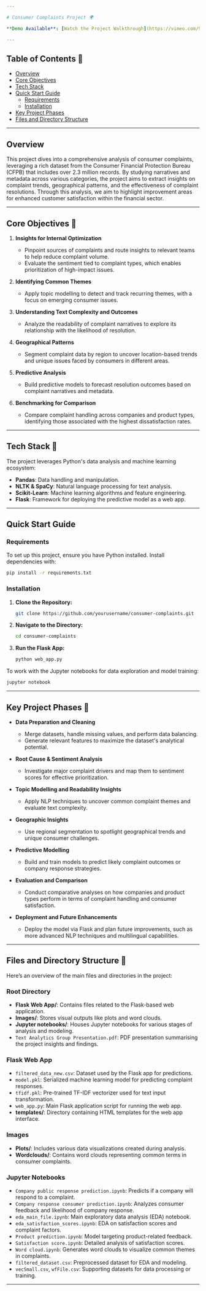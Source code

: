 ```yaml
---

# Consumer Complaints Project 🌍

**Demo Available**: [Watch the Project Walkthrough](https://vimeo.com/940595873?share=copy)

---
```


## Table of Contents 📑

- [Overview](#overview)
- [Core Objectives](#core-objectives)
- [Tech Stack](#tech-stack)
- [Quick Start Guide](#quick-start-guide)
  - [Requirements](#requirements)
  - [Installation](#installation)
- [Key Project Phases](#key-project-phases)
- [Files and Directory Structure](#files-and-directory-structure)

---

## Overview

This project dives into a comprehensive analysis of consumer complaints, leveraging a rich dataset from the Consumer Financial Protection Bureau (CFPB) that includes over 2.3 million records. By studying narratives and metadata across various categories, the project aims to extract insights on complaint trends, geographical patterns, and the effectiveness of complaint resolutions. Through this analysis, we aim to highlight improvement areas for enhanced customer satisfaction within the financial sector.

---

## Core Objectives 🎯

1. **Insights for Internal Optimization**  
   - Pinpoint sources of complaints and route insights to relevant teams to help reduce complaint volume.
   - Evaluate the sentiment tied to complaint types, which enables prioritization of high-impact issues.

2. **Identifying Common Themes**  
   - Apply topic modelling to detect and track recurring themes, with a focus on emerging consumer issues.

3. **Understanding Text Complexity and Outcomes**  
   - Analyze the readability of complaint narratives to explore its relationship with the likelihood of resolution.

4. **Geographical Patterns**  
   - Segment complaint data by region to uncover location-based trends and unique issues faced by consumers in different areas.

5. **Predictive Analysis**  
   - Build predictive models to forecast resolution outcomes based on complaint narratives and metadata.

6. **Benchmarking for Comparison**  
   - Compare complaint handling across companies and product types, identifying those associated with the highest dissatisfaction rates.

---

## Tech Stack 🧰

The project leverages Python's data analysis and machine learning ecosystem:

- **Pandas**: Data handling and manipulation.
- **NLTK & SpaCy**: Natural language processing for text analysis.
- **Scikit-Learn**: Machine learning algorithms and feature engineering.
- **Flask**: Framework for deploying the predictive model as a web app.

---

## Quick Start Guide

### Requirements

To set up this project, ensure you have Python installed. Install dependencies with:

```bash
pip install -r requirements.txt
```

### Installation

1. **Clone the Repository:**
   ```bash
   git clone https://github.com/yourusername/consumer-complaints.git
   ```
2. **Navigate to the Directory:**
   ```bash
   cd consumer-complaints
   ```
3. **Run the Flask App:**
   ```bash
   python web_app.py
   ```

To work with the Jupyter notebooks for data exploration and model training:

```bash
jupyter notebook
```

---

## Key Project Phases 🧩

- **Data Preparation and Cleaning**
  - Merge datasets, handle missing values, and perform data balancing.
  - Generate relevant features to maximize the dataset's analytical potential.

- **Root Cause & Sentiment Analysis**
  - Investigate major complaint drivers and map them to sentiment scores for effective prioritization.

- **Topic Modelling and Readability Insights**
  - Apply NLP techniques to uncover common complaint themes and evaluate text complexity.

- **Geographic Insights**
  - Use regional segmentation to spotlight geographical trends and unique consumer challenges.

- **Predictive Modelling**
  - Build and train models to predict likely complaint outcomes or company response strategies.

- **Evaluation and Comparison**
  - Conduct comparative analyses on how companies and product types perform in terms of complaint handling and consumer satisfaction.

- **Deployment and Future Enhancements**
  - Deploy the model via Flask and plan future improvements, such as more advanced NLP techniques and multilingual capabilities.

---

## Files and Directory Structure 📂

Here’s an overview of the main files and directories in the project:

### Root Directory

- **Flask Web App/**: Contains files related to the Flask-based web application.
- **Images/**: Stores visual outputs like plots and word clouds.
- **Jupyter notebooks/**: Houses Jupyter notebooks for various stages of analysis and modeling.
- `Text Analytics Group Presentation.pdf`: PDF presentation summarising the project insights and findings.

### Flask Web App

- `filtered_data_new.csv`: Dataset used by the Flask app for predictions.
- `model.pkl`: Serialized machine learning model for predicting complaint responses.
- `tfidf.pkl`: Pre-trained TF-IDF vectorizer used for text input transformation.
- `web_app.py`: Main Flask application script for running the web app.
- **templates/**: Directory containing HTML templates for the web app interface.

### Images

- **Plots/**: Includes various data visualizations created during analysis.
- **Wordclouds/**: Contains word clouds representing common terms in consumer complaints.

### Jupyter Notebooks

- `Company public response prediction.ipynb`: Predicts if a company will respond to a complaint.
- `Company response consumer prediction.ipynb`: Analyzes consumer feedback and likelihood of company response.
- `eda_main_file.ipynb`: Main exploratory data analysis (EDA) notebook.
- `eda_satisfaction_scores.ipynb`: EDA on satisfaction scores and complaint factors.
- `Product prediction.ipynb`: Model targeting product-related feedback.
- `Satisfaction score.ipynb`: Detailed analysis of satisfaction scores.
- `Word cloud.ipynb`: Generates word clouds to visualize common themes in complaints.
- `filtered_dataset.csv`: Preprocessed dataset for EDA and modeling.
- `vecSmall.csv`, `wfFile.csv`: Supporting datasets for data processing or training.

---
